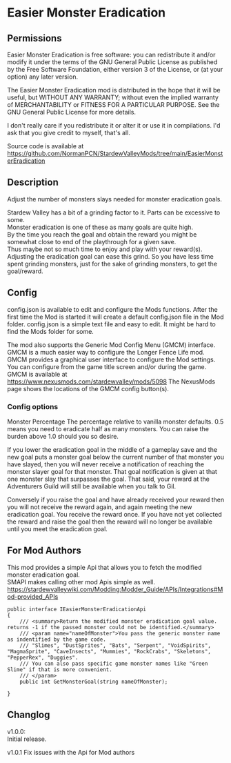 # Easier Monster Eradication

## Permissions

Easier Monster Eradication is free software: you can redistribute it and/or modify it under the terms of the GNU General Public License
as published by the Free Software Foundation, either version 3 of the License, or (at your option) any later version.

The Easier Monster Eradication mod is distributed in the hope that it will be useful, but WITHOUT ANY WARRANTY;
without even the implied warranty of MERCHANTABILITY or FITNESS FOR A PARTICULAR PURPOSE.
See the GNU General Public License for more details.

I don't really care if you redistribute it or alter it or use it in compilations.
I'd ask that you give credit to myself, that's all.

Source code is available at https://github.com/NormanPCN/StardewValleyMods/tree/main/EasierMonsterEradication

## Description
Adjust the number of monsters slays needed for monster eradication goals.

Stardew Valley has a bit of a grinding factor to it. Parts can be excessive to some.  
Monster eradication is one of these as many goals are quite high.  
By the time you reach the goal and obtain the reward you might be somewhat close to end of the playthrough for a given save.  
Thus maybe not so much time to enjoy and play with your reward(s).  
Adjusting the eradication goal can ease this grind. So you have less time spent grinding monsters, just for the sake of grinding monsters, to get the goal/reward.

## Config

config.json is available to edit and configure the Mods functions.
 After the first time the Mod is started it will create a default config.json file in the Mod folder.
 config.json is a simple text file and easy to edit. It might be hard to find the Mods folder for some.

The mod also supports the Generic Mod Config Menu (GMCM) interface.
GMCM is a much easier way to configure the Longer Fence Life mod.
GMCM provides a graphical user interface to configure the Mod settings.
You can configure from the game title screen and/or during the game.
GMCM is available at https://www.nexusmods.com/stardewvalley/mods/5098
The NexusMods page shows the locations of the GMCM config button(s).

### Config options

Monster Percentage
The percentage relative to vanilla monster defaults. 0.5 means you need to eradicate half as many monsters. You can raise the burden above 1.0 should you so desire.

If you lower the eradication goal in the middle of a gameplay save and the new goal puts a monster goal below the current number of that monster you have slayed, then you will never receive a notification of reaching the monster slayer goal for that monster. That goal notification is given at that one monster slay that surpasses the goal. That said, your reward at the Adventurers Guild will still be available when you talk to Gil.

Conversely if you raise the goal and have already received your reward then you will not receive the reward again, and again meeting the new eradication goal. You receive the reward once. If you have not yet collected the reward and raise the goal then the reward will no longer be available until you meet the eradication goal.

## For Mod Authors

This mod provides a simple Api that allows you to fetch the modified monster eradication goal.  
SMAPI makes calling other mod Apis simple as well. https://stardewvalleywiki.com/Modding:Modder_Guide/APIs/Integrations#Mod-provided_APIs

    public interface IEasierMonsterEradicationApi
    {
        /// <summary>Return the modified monster eradication goal value. returns -1 if the passed monster could not be identified.</summary>
        /// <param name="nameOfMonster">You pass the generic monster name as indentified by the game code.
        /// "Slimes", "DustSprites", "Bats", "Serpent", "VoidSpirits", "MagmaSprite", "CaveInsects", "Mummies", "RockCrabs", "Skeletons", "PepperRex", "Duggies".
        /// You can also pass specific game monster names like "Green Slime" if that is more convenient.
        /// </param>
        public int GetMonsterGoal(string nameOfMonster);

    }


## Changlog

v1.0.0:  
 Initial release. 

 v1.0.1
 Fix issues with the Api for Mod authors
